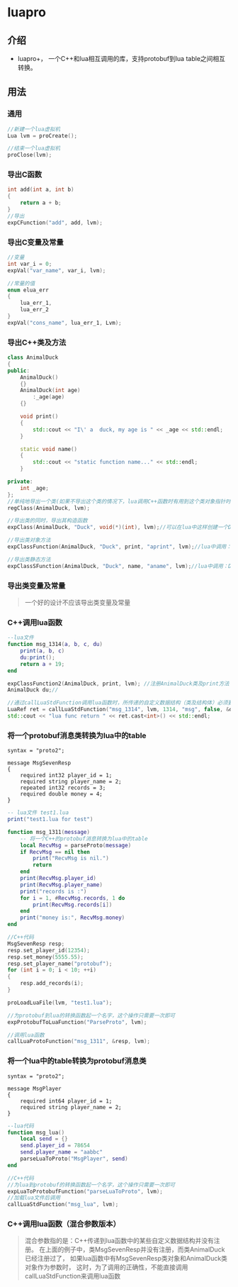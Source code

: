 ﻿# luapro

## 介绍
* luapro+， 一个C++和lua相互调用的库，支持protobuf到lua table之间相互转换。

## 用法

### 通用
```c++
//新建一个lua虚拟机
Lua lvm = proCreate();

//结束一个lua虚拟机
proClose(lvm);
```
### 导出C函数
```c++
int add(int a, int b)
{
    return a + b;
}
//导出
expCFunction("add", add, lvm);
```

### 导出C变量及常量
```c++
//变量
int var_i = 0;
expVal("var_name", var_i, lvm);

//常量的值
enum elua_err
{
    lua_err_1,
    lua_err_2
}
expVal("cons_name", lua_err_1, Lvm);
```

### 导出C++类及方法
```c++
class AnimalDuck
{
public:
    AnimalDuck()
    {}
    AnimalDuck(int age)
        :_age(age)
    {}

    void print()
    {
        std::cout << "I\' a  duck, my age is " << _age << std::endl;
    }

	static void name()
	{
		std::cout << "static function name..." << std::endl;
	}

private:
    int _age;
};
//单纯地导出一个类(如果不导出这个类的情况下，lua调用C++函数时有用到这个类对象指针时，程序会出错)
regClass(AnimalDuck, lvm);

//导出类的同时，导出其构造函数
expClass(AnimalDuck, "Duck", void(*)(int), lvm);//可以在lua中这样创建一个Duck对象：local d = Duck(888)

//导出类对象方法
expClassFunction(AnimalDuck, "Duck", print, "aprint", lvm);//lua中调用：d:aprint()

//导出类静态方法
expClassSFunction(AnimalDuck, "Duck", name, "aname", lvm);//lua中调用：Duck.aname()

```
### 导出类变量及常量

>一个好的设计不应该导出类变量及常量

### C++调用lua函数
```lua
--lua文件
function msg_1314(a, b, c, du)
    print(a, b, c)
    du:print();
    return a + 19;
end
```
```c++
expClassFunction2(AnimalDuck, print, lvm); //注册AnimalDuck类及print方法
AnimalDuck du;//

//通过callLuaStdFunction调用lua函数时，所传递的自定义数据结构（类及结构体）必须要先注册
LuaRef ret = callLuaStdFunction("msg_1314", lvm, 1314, "msg", false, &du, L);
std::cout << "lua func return " << ret.cast<int>() << std::endl;
```

### 将一个protobuf消息类转换为lua中的table
```
syntax = "proto2";

message MsgSevenResp
{
	required int32 player_id = 1;
	required string player_name = 2; 
	repeated int32 records = 3;
    required double money = 4;
}

```
```lua
-- lua文件 test1.lua
print("test1.lua for test")

function msg_1311(message)
    -- 将一个C++的protobuf消息转换为lua中的table
	local RecvMsg = parseProto(message)
	if RecvMsg == nil then 
		print("RecvMsg is nil.")
		return 
	end
	print(RecvMsg.player_id)
	print(RecvMsg.player_name)
	print("records is :")
	for i = 1, #RecvMsg.records, 1 do 
		print(RecvMsg.records[i])
	end
	print("money is:", RecvMsg.money)
end
```
```c++
//C++代码
MsgSevenResp resp;
resp.set_player_id(12354);
resp.set_money(5555.55);
resp.set_player_name("protobuf");
for (int i = 0; i < 10; ++i)
{
	resp.add_records(i);
}

proLoadLuaFile(lvm, "test1.lua");

//为protobuf到lua的转换函数起一个名字，这个操作只需要一次即可
expProtobufToLuaFunction("ParseProto", lvm);

//调用lua函数
callLuaProtoFunction("msg_1311", &resp, lvm);

```
### 将一个lua中的table转换为protobuf消息类
```
syntax = "proto2";

message MsgPlayer
{
	required int64 player_id = 1;
	required string player_name = 2;
}
```

```lua
--lua代码
function msg_lua()
    local send = {}
	send.player_id = 78654
	send.player_name = "aabbc"
	parseLuaToProto("MsgPlayer", send)
end
```
```C++
//C++代码
//为lua到protobuf的转换函数起一个名字，这个操作只需要一次即可
expLuaToProtobufFunction("parseLuaToProto", lvm);
//加载lua文件后调用
callLuaStdFunction("msg_lua", lvm);
```

### C++调用lua函数（混合参数版本）
>混合参数指的是：C++传递到lua函数中的某些自定义数据结构并没有注册。
>在上面的例子中，类MsgSevenResp并没有注册，而类AnimalDuck已经注册过了，
>如果lua函数中有MsgSevenResp类对象和AnimalDuck类对象作为参数时，
>这时，为了调用的正确性，不能直接调用callLuaStdFunction来调用lua函数
